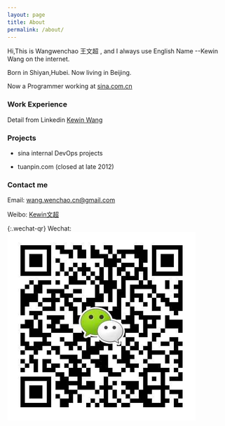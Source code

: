 ```yaml
---
layout: page
title: About
permalink: /about/
---
```


Hi,This is  Wangwenchao 王文超 , and I always use English Name --Kewin Wang on the internet. 

Born in Shiyan,Hubei. Now living in Beijing. 

Now a Programmer working at [sina.com.cn](http://sina.com.cn)

### Work Experience

Detail from Linkedin [ Kewin Wang ](https://www.linkedin.com/profile/view?id=108191127)

### Projects 
- sina internal DevOps projects

- tuanpin.com (closed at late 2012)

### Contact me
Email: [wang.wenchao.cn@gmail.com](mailto:wang.wenchao.cn@gmail.com) 

Weibo: [Kewin文超](http://weibo.com/kewinwangcn) 

{:.wechat-qr}
Wechat: ![wechat-qr](https://raw.githubusercontent.com/WangWenchao/wangwenchao.github.io/master/images/Wechat-QR.png)

